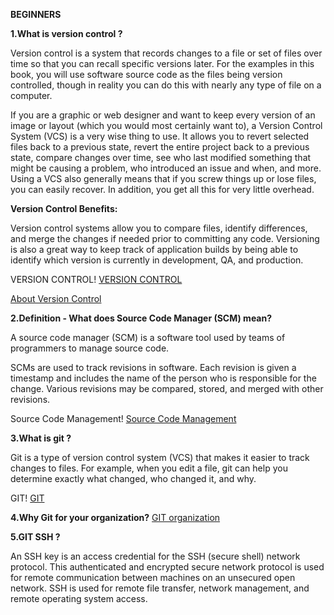 **BEGINNERS**


**1.What is version control ?**

Version control is a system that records changes to a file or set of files over time so that you can recall specific versions later. For the examples in this book, you will use software source code as the files being version controlled, though in reality you can do this with nearly any type of file on a computer.

If you are a graphic or web designer and want to keep every version of an image or layout (which you would most certainly want to), a Version Control System (VCS) is a very wise thing to use. It allows you to revert selected files back to a previous state, revert the entire project back to a previous state, compare changes over time, see who last modified something that might be causing a problem, who introduced an issue and when, and more. Using a VCS also generally means that if you screw things up or lose files, you can easily recover. In addition, you get all this for very little overhead.

**Version Control Benefits:**

Version control systems allow you to compare files, identify differences, and merge the changes if needed prior to committing any code. Versioning is also a great way to keep track of application builds by being able to identify which version is currently in development, QA, and production.

 VERSION CONTROL!
[VERSION CONTROL](https://git-scm.com/video/what-is-version-control)

[About Version Control](https://git-scm.com/book/en/v2/Getting-Started-About-Version-Control)

**2.Definition - What does Source Code Manager (SCM) mean?**

A source code manager (SCM) is a software tool used by teams of programmers to manage source code.

SCMs are used to track revisions in software. Each revision is given a timestamp and includes the name of the person who is responsible for the change. Various revisions may be compared, stored, and merged with other revisions.

Source Code Management!
[Source Code Management](https://www.arcadsoftware.com/news-events/blog/what-is-source-code-management/)


**3.What is git ?**

Git is a type of version control system (VCS) that makes it easier to track changes to files. For example, when you edit a file, git can help you determine exactly what changed, who changed it, and why.

GIT!
[GIT](https://git-scm.com/book/en/v2/Getting-Started-What-is-Git%3F)

**4.Why Git for your organization?**
[GIT organization](https://git-scm.com/book/en/v2/Getting-Started-What-is-Git%3F)

**5.GIT SSH ?**

An SSH key is an access credential for the SSH (secure shell) network protocol. This authenticated and encrypted secure network protocol is used for remote communication between machines on an unsecured open network. SSH is used for remote file transfer, network management, and remote operating system access.
